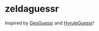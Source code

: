 # zeldaguessr

Inspired by [GeoGuessr](https://www.geoguessr.com/) and [HyruleGuessr](https://hyruleguessr.com/)!

